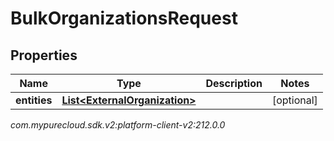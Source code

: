 # BulkOrganizationsRequest


## Properties

| Name | Type | Description | Notes |
| ------------ | ------------- | ------------- | ------------- |
| **entities** | [**List&lt;ExternalOrganization&gt;**](ExternalOrganization) |  |  [optional] |




_com.mypurecloud.sdk.v2:platform-client-v2:212.0.0_
